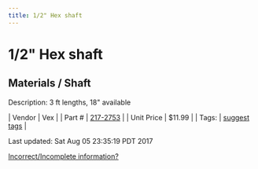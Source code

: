 ```yaml
---
title: 1/2" Hex shaft
---
```


# 1/2" Hex shaft
## Materials / Shaft
Description: 	3 ft lengths, 18" available 

| Vendor | Vex | 
| Part # | [217-2753](http://www.vexrobotics.com/vexpro/motion/shaft-stock.html) | 
| Unit Price | $11.99 | 
| Tags: | [suggest tags](https://docs.google.com/forms/d/e/1FAIpQLSeWyY8v3RgOty-MyWmh9U0iivNYN_molChYyS-0U-o-kOAv_g/viewform) | 

Last updated: Sat Aug 05 23:35:19 PDT 2017

 [Incorrect/Incomplete information?](https://docs.google.com/forms/d/e/1FAIpQLSeWyY8v3RgOty-MyWmh9U0iivNYN_molChYyS-0U-o-kOAv_g/viewform)